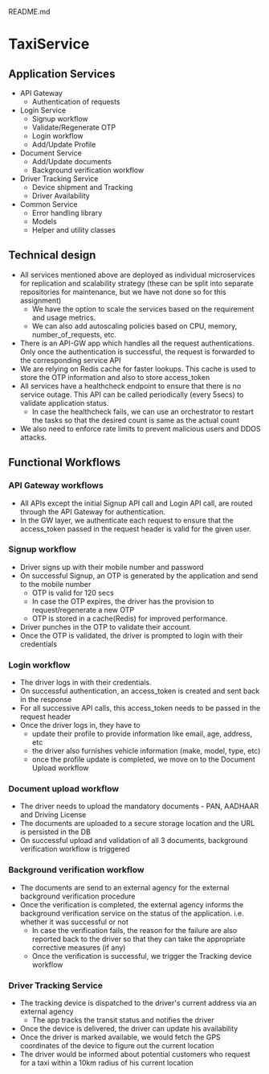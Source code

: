 README.md
# TaxiService

## Application Services
- API Gateway
    - Authentication of requests
- Login Service
    - Signup workflow
    - Validate/Regenerate OTP
    - Login workflow
    - Add/Update Profile
- Document Service
    - Add/Update documents
    - Background verification workflow
- Driver Tracking Service
    - Device shipment and Tracking
    - Driver Availability
- Common Service
    - Error handling library
    - Models
    - Helper and utility classes


## Technical design
- All services mentioned above are deployed as individual microservices for replication and scalability strategy (these can be split into separate repositories for maintenance, but we have not done so for this assignment)
    - We have the option to scale the services based on the requirement and usage metrics.
    - We can also add autoscaling policies based on CPU, memory, number_of_requests, etc.
- There is an API-GW app which handles all the request authentications. Only once the authentication is successful, the request is forwarded to the corresponding service API
- We are relying on Redis cache for faster lookups. This cache is used to store the OTP information and also to store access_token
- All services have a healthcheck endpoint to ensure that there is no service outage. This API can be called periodically (every 5secs) to validate application status.
    - In case the healthcheck fails, we can use an orchestrator to restart the tasks so that the desired count is same as the actual count
- We also need to enforce rate limits to prevent malicious users and DDOS attacks.

## Functional Workflows

### API Gateway workflows
- All APIs except the initial Signup API call and Login API call, are routed through the API Gateway for authentication.
- In the GW layer, we authenticate each request to ensure that the access_token passed in the request header is valid for the given user.

### Signup workflow
- Driver signs up with their mobile number and password
- On successful Signup, an OTP is generated by the application and send to the mobile number
    - OTP is valid for 120 secs
    - In case the OTP expires, the driver has the provision to request/regenerate a new OTP
    - OTP is stored in a cache(Redis) for improved performance.
- Driver punches in the OTP to validate their account.
- Once the OTP is validated, the driver is prompted to login with their credentials

### Login workflow
- The driver logs in with their credentials.
- On successful authentication, an access_token is created and sent back in the response
- For all successive API calls, this access_token needs to be passed in the request header
- Once the driver logs in, they have to
    - update their profile to provide information like email, age, address, etc
    - the driver also furnishes vehicle information (make, model, type, etc)
    - once the profile update is completed, we move on to the Document Upload workflow

### Document upload workflow
- The driver needs to upload the mandatory documents - PAN, AADHAAR and Driving License
- The documents are uploaded to a secure storage location and the URL is persisted in the DB
- On successful upload and validation of all 3 documents, background verification workflow is triggered

### Background verification workflow
- The documents are send to an external agency for the external background verification procedure
- Once the verification is completed, the external agency informs the background verification service on the status of the application. i.e. whether it was successful or not
    - In case the verification fails, the reason for the failure are also reported back to the driver so that they can take the appropriate corrective measures (if any)
    - Once the verification is successful, we trigger the Tracking device workflow

### Driver Tracking Service
- The tracking device is dispatched to the driver's current address via an external agency
    - The app tracks the transit status and notifies the driver
- Once the device is delivered, the driver can update his availability
- Once the driver is marked available, we would fetch the GPS coordinates of the device to figure out the current location
- The driver would be informed about potential customers who request for a taxi within a 10km radius of his current location